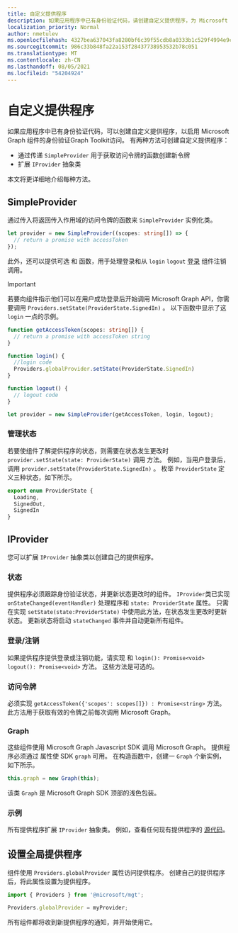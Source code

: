 ```yaml
---
title: 自定义提供程序
description: 如果应用程序中已有身份验证代码，请创建自定义提供程序，为 Microsoft Graph Toolkit组件启用身份验证和图形访问。
localization_priority: Normal
author: nmetulev
ms.openlocfilehash: 4327bea637043fa8280bf6c39f55cdb8a0333b1c529f4994e9c8273ff0e3d99b
ms.sourcegitcommit: 986c33b848fa22a153f28437738953532b78c051
ms.translationtype: MT
ms.contentlocale: zh-CN
ms.lasthandoff: 08/05/2021
ms.locfileid: "54204924"
---
```

# <a name="custom-provider"></a>自定义提供程序

如果应用程序中已有身份验证代码，可以创建自定义提供程序，以启用 Microsoft Graph 组件的身份验证Graph Toolkit访问。 有两种方法可创建自定义提供程序：

- 通过传递 `SimpleProvider` 用于获取访问令牌的函数创建新令牌
- 扩展 `IProvider` 抽象类

本文将更详细地介绍每种方法。

## <a name="simpleprovider"></a>SimpleProvider

通过传入将返回传入作用域的访问令牌的函数来 `SimpleProvider` 实例化类。 

```ts
let provider = new SimpleProvider((scopes: string[]) => {
  // return a promise with accessToken
});
```

此外，还可以提供可选 和 函数，用于处理登录和从 `login` `logout` [登录](../components/login.md) 组件注销调用。

> [!IMPORTANT] 
> 若要向组件指示他们可以在用户成功登录后开始调用 Microsoft Graph API，你需要调用 `Providers.setState(ProviderState.SignedIn)` 。 以下函数中显示了这 `login` 一点的示例。

```ts
function getAccessToken(scopes: string[]) {
  // return a promise with accessToken string
}

function login() {
  //login code
  Providers.globalProvider.setState(ProviderState.SignedIn)
}

function logout() {
  // logout code
}

let provider = new SimpleProvider(getAccessToken, login, logout);
```

### <a name="manage-state"></a>管理状态

若要使组件了解提供程序的状态，则需要在状态发生更改时 `provider.setState(state: ProviderState)` 调用 方法。 例如，当用户登录后，调用 `provider.setState(ProviderState.SignedIn)` 。 枚举 `ProviderState` 定义三种状态，如下所示。

```ts
export enum ProviderState {
  Loading,
  SignedOut,
  SignedIn
}
```

## <a name="iprovider"></a>IProvider

您可以扩展 `IProvider` 抽象类以创建自己的提供程序。

### <a name="state"></a>状态

提供程序必须跟踪身份验证状态，并更新状态更改时的组件。 `IProvider`类已实现 `onStateChanged(eventHandler)` 处理程序和 `state: ProviderState` 属性。 只需在实现 `setState(state:ProviderState)` 中使用此方法，在状态发生更改时更新状态。 更新状态将启动 `stateChanged` 事件并自动更新所有组件。

### <a name="loginlogout"></a>登录/注销

如果提供程序提供登录或注销功能，请实现 和 `login(): Promise<void>` `logout(): Promise<void>` 方法。 这些方法是可选的。

### <a name="access-token"></a>访问令牌

必须实现 `getAccessToken({'scopes': scopes[]}) : Promise<string>` 方法。 此方法用于获取有效的令牌之前每次调用 Microsoft Graph。

### <a name="graph"></a>Graph

这些组件使用 Microsoft Graph Javascript SDK 调用 Microsoft Graph。 提供程序必须通过 属性使 SDK `graph` 可用。 在构造函数中，创建一 `Graph` 个新实例，如下所示。

```js
this.graph = new Graph(this);
```

该类 `Graph` 是 Microsoft Graph SDK 顶部的浅色包装。

### <a name="example"></a>示例

所有提供程序扩展 `IProvider` 抽象类。 例如，查看任何现有提供程序的 [源代码](https://github.com/microsoftgraph/microsoft-graph-toolkit/tree/main/packages/mgt/src/providers)。

## <a name="set-the-global-provider"></a>设置全局提供程序

组件使用 `Providers.globalProvider` 属性访问提供程序。 创建自己的提供程序后，将此属性设置为提供程序。

```ts
import { Providers } from '@microsoft/mgt';

Providers.globalProvider = myProvider;
```

所有组件都将收到新提供程序的通知，并开始使用它。
